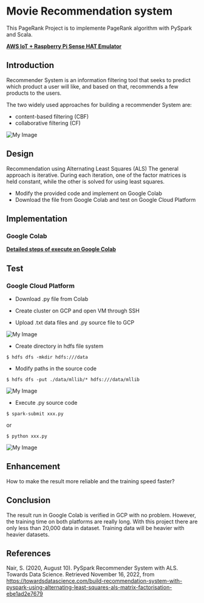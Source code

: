 
# Movie Recommendation system

This PageRank Project is to implemente PageRank algorithm with PySpark and Scala.

**[AWS IoT + Raspberry Pi Sense HAT Emulator](https://docs.google.com/presentation/d/15I4hyDi4X2xOrow2Gl8kn8aa0b2LFHqo7L0r7cWmbB4/edit?usp=sharing)**


## Introduction

Recommender System is an information filtering tool that seeks to predict which product a user will like, and based on that, recommends a few products to the users. 

The two widely used approaches for building a recommender System are:

* content-based filtering (CBF)
* collaborative filtering (CF)

![My Image](./image/Recommendation_System.png)


## Design

Recommendation using Alternating Least Squares (ALS)
The general approach is iterative. During each iteration, one of the factor matrices is held constant, while the other is solved for using least squares. 

* Modify the provided code and implement on Google Colab 
* Download the file from Google Colab and test on Google Cloud Platform

## Implementation

### Google Colab

**[Detailed steps of execute on Google Colab](https://github.com/SharonCao0920/CloudComputing/blob/main/Machine_Learning/Movie_Recommendation_System/Movie_Recommendation_System.ipynb)**

## Test

### Google Cloud Platform

* Download .py file from Colab

* Create cluster on GCP and open VM through SSH

* Upload .txt data files and .py source file to GCP

![My Image](./image/upload.png)

* Create directory in hdfs file system
```
$ hdfs dfs -mkdir hdfs:///data
```
   
* Modify paths in the source code 

```
$ hdfs dfs -put ./data/mllib/* hdfs:///data/mllib
```
![My Image](./image/path.png)

*  Execute .py source code

```
$ spark-submit xxx.py
```

or

```
$ python xxx.py
```

![My Image](./image/execute.png)


## Enhancement

How to make the result more reliable and the training speed faster?

## Conclusion

The result run in Google Colab is verified in GCP with no problem. However, the training time on both platforms are really long. With this project there are only less than 20,000 data in dataset. Training data will be heavier with heavier datasets. 


## References

Nair, S. (2020, August 10). PySpark Recommender System with ALS. Towards Data Science. Retrieved November 16, 2022, from https://towardsdatascience.com/build-recommendation-system-with-pyspark-using-alternating-least-squares-als-matrix-factorisation-ebe1ad2e7679 

